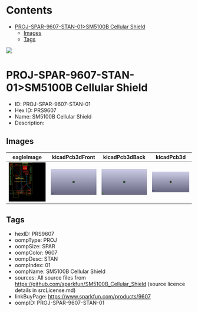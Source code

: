 



Contents
========

* [PROJ-SPAR-9607-STAN-01>SM5100B Cellular Shield](#proj-spar-9607-stan-01sm5100b-cellular-shield)
	* [Images](#images)
	* [Tags](#tags)
  
![][im]
# PROJ-SPAR-9607-STAN-01>SM5100B Cellular Shield

- ID: PROJ-SPAR-9607-STAN-01
- Hex ID: PRS9607
- Name: SM5100B Cellular Shield
- Description: 

## Images
  
  

|eagleImage|kicadPcb3dFront|kicadPcb3dBack|kicadPcb3d|
| :---: | :---: | :---: | :---: |
|[![eagleImage](eagleImage_140.png)](eagleImage_.png)|[![kicadPcb3dFront](kicadPcb3dFront_140.png)](kicadPcb3dFront_.png)|[![kicadPcb3dBack](kicadPcb3dBack_140.png)](kicadPcb3dBack_.png)|[![kicadPcb3d](kicadPcb3d_140.png)](kicadPcb3d_.png)|

## Tags

- hexID: PRS9607
- oompType: PROJ
- oompSize: SPAR
- oompColor: 9607
- oompDesc: STAN
- oompIndex: 01
- oompName: SM5100B Cellular Shield
- sources: All source files from https://github.com/sparkfun/SM5100B_Cellular_Shield (source licence details in srcLicense.md)
- linkBuyPage: https://www.sparkfun.com/products/9607
- oompID: PROJ-SPAR-9607-STAN-01



[im]: kicadPcb3d_450.png
